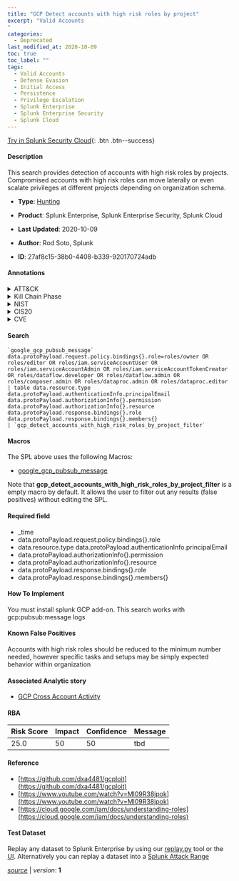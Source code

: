 ```yaml
---
title: "GCP Detect accounts with high risk roles by project"
excerpt: "Valid Accounts
"
categories:
  - Deprecated
last_modified_at: 2020-10-09
toc: true
toc_label: ""
tags:
  - Valid Accounts
  - Defense Evasion
  - Initial Access
  - Persistence
  - Privilege Escalation
  - Splunk Enterprise
  - Splunk Enterprise Security
  - Splunk Cloud
---
```




[Try in Splunk Security Cloud](https://www.splunk.com/en_us/products/cyber-security.html){: .btn .btn--success}

#### Description

This search provides detection of accounts with high risk roles by projects. Compromised accounts with high risk roles can move laterally or even scalate privileges at different projects depending on organization schema.

- **Type**: [Hunting](https://github.com/splunk/security_content/wiki/Detection-Analytic-Types)
- **Product**: Splunk Enterprise, Splunk Enterprise Security, Splunk Cloud

- **Last Updated**: 2020-10-09
- **Author**: Rod Soto, Splunk
- **ID**: 27af8c15-38b0-4408-b339-920170724adb


#### Annotations

<details>
  <summary>ATT&CK</summary>

<div markdown="1">


| ID             | Technique        |  Tactic             |
| -------------- | ---------------- |-------------------- |
| [T1078](https://attack.mitre.org/techniques/T1078/) | Valid Accounts | Defense Evasion, Initial Access, Persistence, Privilege Escalation |

</div>
</details>


<details>
  <summary>Kill Chain Phase</summary>

<div markdown="1">

* Exploitation


</div>
</details>


<details>
  <summary>NIST</summary>

<div markdown="1">



</div>
</details>

<details>
  <summary>CIS20</summary>

<div markdown="1">



</div>
</details>

<details>
  <summary>CVE</summary>

<div markdown="1">


</div>
</details>

#### Search

```
`google_gcp_pubsub_message` data.protoPayload.request.policy.bindings{}.role=roles/owner OR roles/editor OR roles/iam.serviceAccountUser OR roles/iam.serviceAccountAdmin OR roles/iam.serviceAccountTokenCreator OR roles/dataflow.developer OR roles/dataflow.admin OR roles/composer.admin OR roles/dataproc.admin OR roles/dataproc.editor 
| table data.resource.type data.protoPayload.authenticationInfo.principalEmail data.protoPayload.authorizationInfo{}.permission data.protoPayload.authorizationInfo{}.resource data.protoPayload.response.bindings{}.role data.protoPayload.response.bindings{}.members{} 
| `gcp_detect_accounts_with_high_risk_roles_by_project_filter`
```

#### Macros
The SPL above uses the following Macros:
* [google_gcp_pubsub_message](https://github.com/splunk/security_content/blob/develop/macros/google_gcp_pubsub_message.yml)

Note that **gcp_detect_accounts_with_high_risk_roles_by_project_filter** is a empty macro by default. It allows the user to filter out any results (false positives) without editing the SPL.

#### Required field
* _time
* data.protoPayload.request.policy.bindings{}.role
* data.resource.type data.protoPayload.authenticationInfo.principalEmail
* data.protoPayload.authorizationInfo{}.permission
* data.protoPayload.authorizationInfo{}.resource
* data.protoPayload.response.bindings{}.role
* data.protoPayload.response.bindings{}.members{}


#### How To Implement
You must install splunk GCP add-on. This search works with gcp:pubsub:message logs

#### Known False Positives
Accounts with high risk roles should be reduced to the minimum number needed, however specific tasks and setups may be simply expected behavior within organization

#### Associated Analytic story
* [GCP Cross Account Activity](/stories/gcp_cross_account_activity)




#### RBA

| Risk Score  | Impact      | Confidence   | Message      |
| ----------- | ----------- |--------------|--------------|
| 25.0 | 50 | 50 | tbd |


#### Reference

* [https://github.com/dxa4481/gcploit](https://github.com/dxa4481/gcploit)
* [https://www.youtube.com/watch?v=Ml09R38jpok](https://www.youtube.com/watch?v=Ml09R38jpok)
* [https://cloud.google.com/iam/docs/understanding-roles](https://cloud.google.com/iam/docs/understanding-roles)



#### Test Dataset
Replay any dataset to Splunk Enterprise by using our [replay.py](https://github.com/splunk/attack_data#using-replaypy) tool or the [UI](https://github.com/splunk/attack_data#using-ui).
Alternatively you can replay a dataset into a [Splunk Attack Range](https://github.com/splunk/attack_range#replay-dumps-into-attack-range-splunk-server)



[*source*](https://github.com/splunk/security_content/tree/develop/detections/deprecated/gcp_detect_accounts_with_high_risk_roles_by_project.yml) \| *version*: **1**